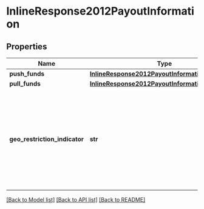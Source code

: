# InlineResponse2012PayoutInformation

## Properties
Name | Type | Description | Notes
------------ | ------------- | ------------- | -------------
**push_funds** | [**InlineResponse2012PayoutInformationPushFunds**](InlineResponse2012PayoutInformationPushFunds.md) |  | [optional] 
**pull_funds** | [**InlineResponse2012PayoutInformationPullFunds**](InlineResponse2012PayoutInformationPullFunds.md) |  | [optional] 
**geo_restriction_indicator** | **str** | This field indicates if the recipient issuer can accept transactions from the originator country. Possible values:   - &#x60;Y&#x60;   - &#x60;N&#x60;  | [optional] 

[[Back to Model list]](../README.md#documentation-for-models) [[Back to API list]](../README.md#documentation-for-api-endpoints) [[Back to README]](../README.md)


